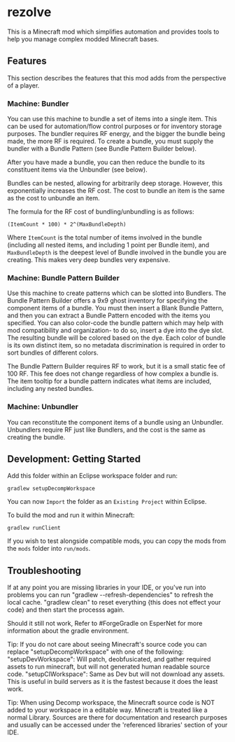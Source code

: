 
# rezolve

This is a Minecraft mod which simplifies automation and provides tools to help you manage complex modded Minecraft bases.

## Features 

This section describes the features that this mod adds from the perspective of a player.

### Machine: Bundler 

You can use this machine to bundle a set of items into a single item. This can be used for automation/flow control purposes or for inventory storage purposes. The bundler requires RF energy, and the bigger the bundle being made, the more RF is required. To create a bundle, you must supply the bundler with a Bundle Pattern (see Bundle Pattern Builder below).

After you have made a bundle, you can then reduce the bundle to its constituent items via the Unbundler (see below).

Bundles can be nested, allowing for arbitrarily deep storage. However, this exponentially increases the RF cost. The cost to bundle an item is the same as the cost to unbundle an item.

The formula for the RF cost of bundling/unbundling is as follows: 

```
(ItemCount * 100) * 2^(MaxBundleDepth)
```
Where `ItemCount` is the total number of items involved in the bundle (including all nested items, and including 1 point per Bundle item), and `MaxBundleDepth` is the deepest level of Bundle involved in the bundle you are creating. This makes very deep bundles very expensive.

### Machine: Bundle Pattern Builder 

Use this machine to create patterns which can be slotted into Bundlers. The Bundle Pattern Builder offers a 9x9 ghost inventory for specifying the component items of a bundle. You must then insert a Blank Bundle Pattern, and then you can extract a Bundle Pattern encoded with the items you specified. You can also color-code the bundle pattern which may help with mod compatibility and organization- to do so, insert a dye into the dye slot. The resulting bundle will be colored based on the dye. Each color of bundle is its own distinct item, so no metadata discrimination is required in order to sort bundles of different colors.

The Bundle Pattern Builder requires RF to work, but it is a small static fee of 100 RF. This fee does not change regardless of how complex a bundle is. The item tooltip for a bundle pattern indicates what items are included, including any nested bundles.

### Machine: Unbundler 

You can reconstitute the component items of a bundle using an Unbundler. Unbundlers require RF just like Bundlers, and the cost is the same as creating the bundle. 

## Development: Getting Started

Add this folder within an Eclipse workspace folder and run:

```
gradlew setupDecompWorkspace
```

You can now `Import` the folder as an `Existing Project` within Eclipse. 

To build the mod and run it within Minecraft:

```
gradlew runClient
```

If you wish to test alongside compatible mods, you can copy the mods from the `mods` folder into `run/mods`.

## Troubleshooting

If at any point you are missing libraries in your IDE, or you've run into problems you can run "gradlew --refresh-dependencies" to refresh the local cache. "gradlew clean" to reset everything {this does not effect your code} and then start the processs again.

Should it still not work, 
Refer to #ForgeGradle on EsperNet for more information about the gradle environment.

Tip:
If you do not care about seeing Minecraft's source code you can replace "setupDecompWorkspace" with one of the following:
"setupDevWorkspace": Will patch, deobfusicated, and gather required assets to run minecraft, but will not generated human readable source code.
"setupCIWorkspace": Same as Dev but will not download any assets. This is useful in build servers as it is the fastest because it does the least work.

Tip:
When using Decomp workspace, the Minecraft source code is NOT added to your workspace in a editable way. Minecraft is treated like a normal Library. Sources are there for documentation and research purposes and usually can be accessed under the 'referenced libraries' section of your IDE.
